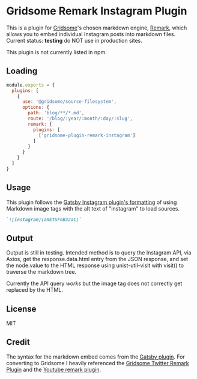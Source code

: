 # Gridsome Remark Instagram Plugin

This is a plugin for [Gridsome](https://gridsome.org/)'s chosen markdown engine, [Remark](https://remark.js.org/), which allows you to embed individual Instagram posts into markdown files. Current status: **testing** do NOT use in production sites. 

This plugin is not currently listed in npm.

## Loading

```js
module.exports = {
  plugins: [
    {
      use: '@gridsome/source-filesystem',
      options: {
        path: 'blog/**/*.md',
        route: '/blog/:year/:month/:day/:slug',
        remark: {
          plugins: [
            ['gridsome-plugin-remark-instagram']
          ]
        }
      }
    }
  ]
}
```

## Usage

This plugin follows the [Gatsby Instagram plugin's formatting](https://github.com/pamo/gatsby-remark-instagram-embed) of using Markdown image tags with the alt text of "instagram" to load sources.

```markdown
`![instagram](aXEtSFGB32aC)`
```
## Output

Output is still in testing. Intended method is to query the Instagram API, via Axios, get the response.data.html entry from the JSON response, and set the node.value to the HTML response using unist-util-visit with visit() to traverse the markdown tree.

Currently the API query _works_ but the image tag does not correctly get replaced by the HTML.  

## License

MIT

## Credit

The syntax for the markdown embed comes from the [Gatsby plugin](https://github.com/pamo/gatsby-remark-instagram-embed). For converting to Gridsome I heavily referenced the [Gridsome Twitter Remark Plugin](https://github.com/danvega/gridsome-plugin-remark-twitter) and the [Youtube remark plugin](https://github.com/ntwcklng/gatsby-remark-embed-youtube
).

